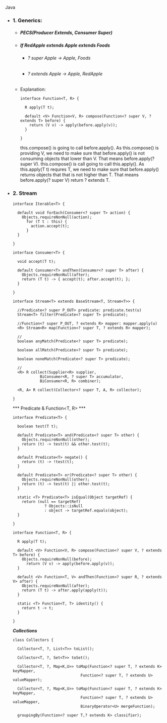 Java
- ### 1. Generics:
  + ##### PECS(Producer Extends, Consumer Super)
  + ##### If ***RedApple*** extends ***Apple*** extends ***Foods***
    + ###### ? super Apple -> Apple, Foods
    + ###### ? extends Apple -> Apple, RedApple

  + Explanation:
    ```
    interface Function<T, R> {

      R apply(T t);

      default <V> Function<V, R> compose(Function<? super V, ? extends T> before) {
        return (V v) -> apply(before.apply(v));
      }

    }
    ```
    this.compose() is going to call before.apply().
    As this.compose() is providing V, we need to make sure that before.apply() is not consuming objects that lower than V.
    That means before.apply(? super V).
    this.compose() is call going to call this.apply().
    As this.apply(T t) requres T, we need to make sure that before.apply() returns objects that that is not higher than T.
    That means before.apply(? super V) return ? extends T.

- ### 2. Stream
  ```
  interface Iterable<T> {

    default void forEach(Consumer<? super T> action) {
      Objects.requireNonNull(action);
        for (T t : this) {
          action.accept(t);
        }
    }

  }

  interface Consumer<T> {

    void accept(T t);

    default Consumer<T> andThen(Consumer<? super T> after) {
      Objects.requireNonNull(after);
      return (T t) -> { accept(t); after.accept(t); };
    }

  }
  ```
  ```
  interface Stream<T> extends BaseStream<T, Stream<T>> {

    //Predicate<? super P_OUT> predicate: predicate.test(u)
    Stream<T> filter(Predicate<? super T> predicate);

    //Function<? super P_OUT, ? extends R> mapper: mapper.apply(u)
    <R> Stream<R> map(Function<? super T, ? extends R> mapper);

    //
    boolean anyMatch(Predicate<? super T> predicate);

    boolean allMatch(Predicate<? super T> predicate);

    boolean noneMatch(Predicate<? super T> predicate);

    //
    <R> R collect(Supplier<R> supplier,
              BiConsumer<R, ? super T> accumulator,
              BiConsumer<R, R> combiner);

    <R, A> R collect(Collector<? super T, A, R> collector);

  }
  ```
  *** Predicate<T> & Function<T, R> ***
  ```
  interface Predicate<T> {

    boolean test(T t);

    default Predicate<T> and(Predicate<? super T> other) {
      Objects.requireNonNull(other);
      return (t) -> test(t) && other.test(t);
    }

    default Predicate<T> negate() {
      return (t) -> !test(t);
    }

    default Predicate<T> or(Predicate<? super T> other) {
      Objects.requireNonNull(other);
      return (t) -> test(t) || other.test(t);
    }

    static <T> Predicate<T> isEqual(Object targetRef) {
      return (null == targetRef)
                ? Objects::isNull
                : object -> targetRef.equals(object);
    }

  }

  interface Function<T, R> {

    R apply(T t);

    default <V> Function<V, R> compose(Function<? super V, ? extends T> before) {
      Objects.requireNonNull(before);
        return (V v) -> apply(before.apply(v));
    }

    default <V> Function<T, V> andThen(Function<? super R, ? extends V> after) {
      Objects.requireNonNull(after);
      return (T t) -> after.apply(apply(t));
    }

    static <T> Function<T, T> identity() {
      return t -> t;
    }

  }
  ```
  ***Collections***
  ```
  class Collectors {

    Collector<T, ?, List<T>> toList();

    Collector<T, ?, Set<T>> toSet();

    Collector<T, ?, Map<K,U>> toMap(Function<? super T, ? extends K> keyMapper,
                                Function<? super T, ? extends U> valueMapper);

    Collector<T, ?, Map<K,U>> toMap(Function<? super T, ? extends K> keyMapper,
                                Function<? super T, ? extends U> valueMapper,
                                BinaryOperator<U> mergeFunction);

    groupingBy(Function<? super T,? extends K> classifier);

  ```
